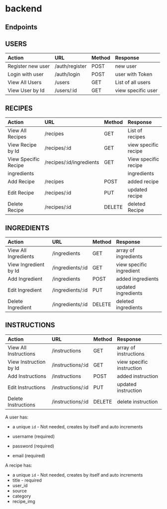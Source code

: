# backend


## Endpoints


## USERS

| Action               | URL                      | Method | Response            |
| :------------------- | :----------------        | :----- | :---------------    |
| Register new user    | /auth/register           | POST   | new user            |
| Login with user      | /auth/login              | POST   | user with Token     |
| View All Users       | /users                   | GET    | List of all users   |
| View User by Id      | /users/:id               | GET    | view specific user  |


## RECIPES
| Action               | URL                      | Method | Response             |
| :------------------- | :----------------        | :----- | :---------------     |
| View All Recipes     | /recipes                 | GET    | List of recipes      |
| View Recipe by Id    | /recipes/:id             | GET    | view specific recipe |
| View Specific Recipe | /recipes/:id/ingredients | GET    | View specific recipe |                                                         
| ingredients          |                          |        | ingredients          |
| Add Recipe           | /recipes                 | POST   | added recipe         |
| Edit Recipe          | /recipes/:id             | PUT    | updated recipe       |
| Delete Recipe        | /recipes/:id             | DELETE | deleted Recipe       |


## INGREDIENTS

| Action               | URL              | Method | Response                |
| :------------------- | :----------------| :----- | :---------------        |
| View All Ingredients | /ingredients     | GET    | array of ingredients    |
| View Ingredient by Id| /ingredients/:id | GET    | view specific ingredient|
| Add Ingredient       | /ingredients     | POST   | added ingredients       |
| Edit Ingredient      | /ingredients/:id | PUT    | updated ingredients     |
| Delete Ingredient    | /ingredients/:id | DELETE | deleted ingredients     |


## INSTRUCTIONS

| Action                 | URL               | Method | Response                 |
| :-------------------   | :---------------- | :----- | :---------------         |
| View All Instructions  | /instructions     | GET    | array of instructions    |
| View Instruction by Id | /instructions/:id | GET    | view specific instruction|
| Add Instructions       | /instructions     | POST   | added instruction        |
| Edit Instructions      | /instructions/:id | PUT    | updated instruction      |
| Delete Instructions    | /instructions/:id | DELETE | delete instruction       |




A user has:

- a unique `id` - Not needed, creates by itself and auto increments

- username (required)
- password (required)
- email (required)

A recipe has:

- a unique `id` - Not needed, creates by itself and auto increments
- title - required 
- user_id 
- source
- category 
- recipe_img